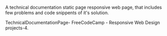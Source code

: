 A technical documentation static page responsive web page, that includes few problems and code snippents of it's solution.

TechnicalDocumentationPage- FreeCodeCamp - Responsive Web Design projects-4.

